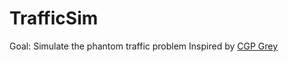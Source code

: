 # TrafficSim

Goal: Simulate the phantom traffic problem
Inspired by [CGP Grey](https://www.youtube.com/watch?v=iHzzSao6ypE&t=176s)
